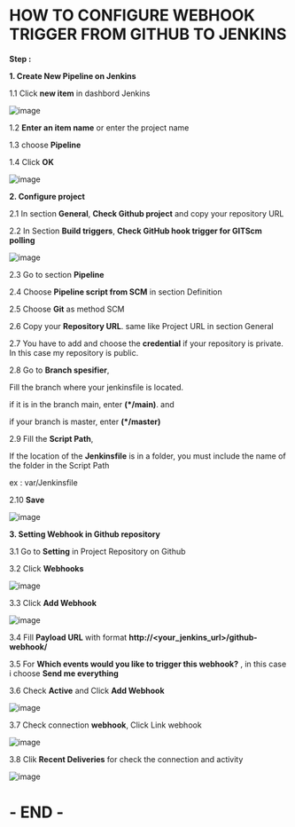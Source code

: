 # HOW TO CONFIGURE WEBHOOK TRIGGER FROM GITHUB TO JENKINS

**Step :**

**1. Create New Pipeline on Jenkins**

1.1 Click **new item** in dashbord Jenkins

![image](https://github.com/fakhriyfasya/documentation/assets/67684999/af5a2a56-8b8c-44f4-99f6-07f0172bd6cd)
              
1.2 **Enter an item name** or enter the project name
              
1.3 choose **Pipeline**
              
1.4 Click **OK**

![image](https://github.com/fakhriyfasya/documentation/assets/67684999/add680a8-d651-45a0-963e-4f928b3b2aba)



**2. Configure project**

2.1 In section **General**, **Check Github project** and copy your repository URL

2.2 In Section **Build triggers**, **Check GitHub hook trigger for GITScm polling**

![image](https://github.com/fakhriyfasya/documentation/assets/67684999/c0074a5f-201f-4c1c-9dcd-061d8032f909)

2.3 Go to section **Pipeline**

2.4 Choose **Pipeline script from SCM** in section Definition

2.5 Choose **Git** as method SCM

2.6 Copy your **Repository URL**. same like Project URL in section General

2.7 You have to add and choose the **credential** if your repository is private. In this case my repository is public.

2.8 Go to **Branch spesifier**,

Fill the branch where your jenkinsfile is located. 

if it is in the branch main, enter **(*/main)**. and 

if your branch is master, enter **(*/master)**

2.9 Fill the **Script Path**, 

If the location of the **Jenkinsfile** is in a folder, you must include the name of the folder in the Script Path

ex : var/Jenkinsfile

2.10 **Save**

![image](https://github.com/fakhriyfasya/documentation/assets/67684999/3aa30ef1-214a-4684-ad4c-8ec9dab4dae9)



**3. Setting Webhook in Github repository**

3.1 Go to **Setting** in Project Repository on Github

3.2 Click **Webhooks**

![image](https://github.com/fakhriyfasya/documentation/assets/67684999/e9468e80-63fb-4ab1-88a4-bad3267faed0)

3.3 Click **Add Webhook**

![image](https://github.com/fakhriyfasya/documentation/assets/67684999/c6825e97-5176-484d-8577-e8c6226fa482)

3.4 Fill **Payload URL** with format **http://<your_jenkins_url>/github-webhook/**

3.5 For **Which events would you like to trigger this webhook?** , in this case i choose **Send me everything**

3.6 Check **Active** and Click **Add Webhook**

![image](https://github.com/fakhriyfasya/documentation/assets/67684999/686e895e-6d84-4d7d-9137-e9eae6a69f90)

3.7 Check connection **webhook**, Click Link webhook

![image](https://github.com/fakhriyfasya/documentation/assets/67684999/4c101439-647a-4158-ad56-be8a004f54c4)

3.8 Clik **Recent Deliveries** for check the connection and activity

![image](https://github.com/fakhriyfasya/documentation/assets/67684999/158ae0a1-2c34-49d1-8fe4-6538cc30bf1a)

# - END -




